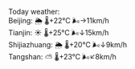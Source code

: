 Today weather:  
Beijing: 🌦   🌡️+22°C 🌬️→11km/h  
Tianjin: ☀️   🌡️+25°C 🌬️↓15km/h  
Shijiazhuang: 🌦   🌡️+20°C 🌬️↓9km/h  
Tangshan: ⛅️  🌡️+23°C 🌬️↙8km/h  
